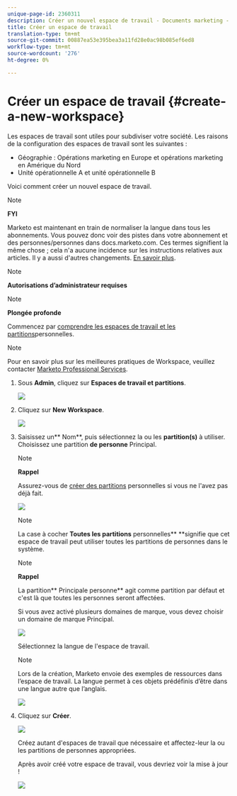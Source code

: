 ```yaml
---
unique-page-id: 2360311
description: Créer un nouvel espace de travail - Documents marketing - Documentation du produit
title: Créer un espace de travail
translation-type: tm+mt
source-git-commit: 00887ea53e395bea3a11fd28e0ac98b085ef6ed8
workflow-type: tm+mt
source-wordcount: '276'
ht-degree: 0%

---
```



# Créer un espace de travail {#create-a-new-workspace}

Les espaces de travail sont utiles pour subdiviser votre société. Les raisons de la configuration des espaces de travail sont les suivantes :

* Géographie : Opérations marketing en Europe et opérations marketing en Amérique du Nord
* Unité opérationnelle A et unité opérationnelle B

Voici comment créer un nouvel espace de travail.

>[!NOTE]
>
>**FYI**
>
>Marketo est maintenant en train de normaliser la langue dans tous les abonnements. Vous pouvez donc voir des pistes dans votre abonnement et des personnes/personnes dans docs.marketo.com. Ces termes signifient la même chose ; cela n&#39;a aucune incidence sur les instructions relatives aux articles. Il y a aussi d&#39;autres changements. [En savoir plus](http://docs.marketo.com/display/DOCS/Updates+to+Marketo+Terminology).

>[!NOTE]
>
>**Autorisations d’administrateur requises**

>[!NOTE]
>
>**Plongée profonde**
>
>Commencez par [comprendre les espaces de travail et les partitions](understanding-workspaces-and-person-partitions.md)personnelles.

>[!NOTE]
>
>Pour en savoir plus sur les meilleures pratiques de Workspace, veuillez contacter [Marketo Professional Services](http://docs.marketo.com/cdn-cgi/l/email-protection#55263027233c363026153834273e30213a7b363a38).

1. Sous **Admin**, cliquez sur **Espaces de travail et partitions**.

   ![](assets/image2014-9-17-11-3a59-3a11.png)

1. Cliquez sur **New Workspace**.

   ![](assets/two-1.png)

1. Saisissez un** Nom**, puis sélectionnez la ou les **partition(s)** à utiliser. Choisissez une partition **de personne** Principal.

   >[!NOTE]
   >
   >**Rappel**
   >
   >
   >Assurez-vous de [créer des partitions](create-a-person-partition.md) personnelles si vous ne l&#39;avez pas déjà fait.

   ![](assets/three-1.png)

   >[!NOTE]
   >
   >La case à cocher **Toutes les partitions** personnelles** **signifie que cet espace de travail peut utiliser toutes les partitions de personnes dans le système.

   >[!NOTE]
   >
   >**Rappel**
   >
   >
   >La partition** Principale personne** agit comme partition par défaut et c&#39;est là que toutes les personnes seront affectées.

   Si vous avez activé plusieurs domaines de marque, vous devez choisir un domaine de marque Principal.

   ![](assets/four-1.png)

   Sélectionnez la langue de l&#39;espace de travail.

   >[!NOTE]
   >
   >Lors de la création, Marketo envoie des exemples de ressources dans l’espace de travail. La langue permet à ces objets prédéfinis d’être dans une langue autre que l’anglais.

   ![](assets/five.png)

1. Cliquez sur **Créer**.

   ![](assets/six.png)

   Créez autant d&#39;espaces de travail que nécessaire et affectez-leur la ou les partitions de personnes appropriées.

   Après avoir créé votre espace de travail, vous devriez voir la mise à jour !

   ![](assets/image2014-9-17-15-3a39-3a10.png)

